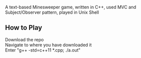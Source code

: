 A text-based Minesweeper game, written in C++, used MVC and Subject/Observer pattern, played in Unix Shell

## How to Play
Download the repo\
Navigate to where you have downloaded it\
Enter "g++ -std=c++11 *.cpp; ./a.out"
